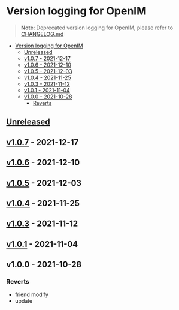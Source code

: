 # Version logging for OpenIM

> **Note**:
> Deprecated version logging for OpenIM, please refer to [CHANGELOG.md](../CHANGELOG.md)

<!-- BEGIN MUNGE: GENERATED_TOC -->

- [Version logging for OpenIM](#version-logging-for-openim)
  - [Unreleased](#unreleased)
  - [v1.0.7 - 2021-12-17](#v107---2021-12-17)
  - [v1.0.6 - 2021-12-10](#v106---2021-12-10)
  - [v1.0.5 - 2021-12-03](#v105---2021-12-03)
  - [v1.0.4 - 2021-11-25](#v104---2021-11-25)
  - [v1.0.3 - 2021-11-12](#v103---2021-11-12)
  - [v1.0.1 - 2021-11-04](#v101---2021-11-04)
  - [v1.0.0 - 2021-10-28](#v100---2021-10-28)
    - [Reverts](#reverts)

<!-- END MUNGE: GENERATED_TOC -->

<a name="unreleased"></a>
## [Unreleased]


<a name="v1.0.7"></a>
## [v1.0.7] - 2021-12-17

<a name="v1.0.6"></a>
## [v1.0.6] - 2021-12-10

<a name="v1.0.5"></a>
## [v1.0.5] - 2021-12-03

<a name="v1.0.4"></a>
## [v1.0.4] - 2021-11-25

<a name="v1.0.3"></a>
## [v1.0.3] - 2021-11-12

<a name="v1.0.1"></a>
## [v1.0.1] - 2021-11-04

<a name="v1.0.0"></a>
## v1.0.0 - 2021-10-28
### Reverts
- friend modify
- update


[Unreleased]: https://github.com/JettyJiang/open-im-server/compare/v1.0.7...HEAD
[v1.0.7]: https://github.com/JettyJiang/open-im-server/compare/v1.0.6...v1.0.7
[v1.0.6]: https://github.com/JettyJiang/open-im-server/compare/v1.0.5...v1.0.6
[v1.0.5]: https://github.com/JettyJiang/open-im-server/compare/v1.0.4...v1.0.5
[v1.0.4]: https://github.com/JettyJiang/open-im-server/compare/v1.0.3...v1.0.4
[v1.0.3]: https://github.com/JettyJiang/open-im-server/compare/v1.0.1...v1.0.3
[v1.0.1]: https://github.com/JettyJiang/open-im-server/compare/v1.0.0...v1.0.1
